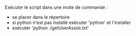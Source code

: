 Exécuter le script dans une invite de commande :
 - se placer dans le répertoire
 - si python n'est pas installé exécuter 'python' et l'installer
 - exécuter 'python ./getUserAssist.txt'